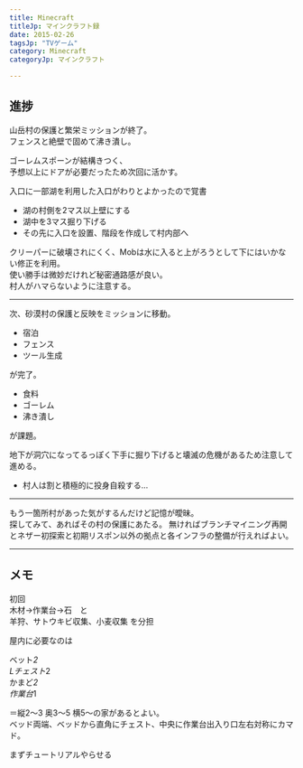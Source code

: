 ```yaml
---
title: Minecraft
titleJp: マインクラフト録
date: 2015-02-26
tagsJp: "TVゲーム"
category: Minecraft
categoryJp: マインクラフト

---
```


## 進捗

山岳村の保護と繁栄ミッションが終了。  
フェンスと絶壁で固めて沸き潰し。  

ゴーレムスポーンが結構きつく、  
予想以上にドアが必要だったため次回に活かす。  

入口に一部湖を利用した入口がわりとよかったので覚書  

* 湖の村側を2マス以上壁にする
* 湖中を3マス掘り下げる
* その先に入口を設置、階段を作成して村内部へ

クリーパーに破壊されにくく、Mobは水に入ると上がろうとして下にはいかない修正を利用。  
使い勝手は微妙だけれど秘密通路感が良い。  
村人がハマらないように注意する。  

-----

次、砂漠村の保護と反映をミッションに移動。

* 宿泊
* フェンス
* ツール生成

が完了。

* 食料
* ゴーレム
* 沸き潰し

が課題。

地下が洞穴になってるっぽく下手に掘り下げると壊滅の危機があるため注意して進める。
* 村人は割と積極的に投身自殺する…

-----

もう一箇所村があった気がするんだけど記憶が曖昧。  
探してみて、あればその村の保護にあたる。
無ければブランチマイニング再開とネザー初探索と初期リスポン以外の拠点と各インフラの整備が行えればよい。

---------

## メモ

初回  
木材→作業台→石　と  
羊狩、サトウキビ収集、小麦収集 を分担  

屋内に必要なのは  

ベット*2  
Lチェスト*2  
かまど*2  
作業台*1  

＝縦2～3 奥3～5 横5～の家があるとよい。  
ベッド両端、ベッドから直角にチェスト、中央に作業台出入り口左右対称にカマド。  

まずチュートリアルやらせる